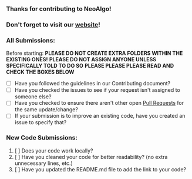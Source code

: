 ### Thanks for contributing to NeoAlgo!
### Don't forget to visit our [website](http://www.tesseractcoding.tech)!
### All Submissions:

Before starting:
__PLEASE DO NOT CREATE EXTRA FOLDERS WITHIN THE EXISTING ONES!__
__PLEASE DO NOT ASSIGN ANYONE UNLESS SPECIFICALLY TOLD TO DO SO__
__PLEASE PLEASE PLEASE READ AND CHECK THE BOXES BELOW__

* [ ] Have you followed the guidelines in our Contributing document?
* [ ] Have you checked the issues to see if your request isn't assigned to someone else?
* [ ] Have you checked to ensure there aren't other open [Pull Requests](../../../pulls) for the same update/change?
* [ ] If your submission is to improve an existing code, have you created an issue to specify that?

### New Code Submissions:

1. [ ] Does your code work locally?
2. [ ] Have you cleaned your code for better readability? (no extra unnecessary lines, etc.)
3. [ ] Have you updated the README.md file to add the link to your code?

